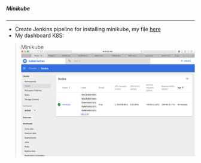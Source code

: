 ##### Minikube
-------------------------------
- Create Jenkins pipeline for installing minikube, my file [here](https://github.com/ifanui/sa.it-academy.by/blob/m-sa2-06-19/Ivan_Evseichik/13.K8s.Structure/Jenkinsfile)
- My dashboard K8S:
> Minikube
![](https://github.com/ifanui/sa.it-academy.by/blob/m-sa2-06-19/Ivan_Evseichik/13.K8s.Structure/images/minikube.png)
